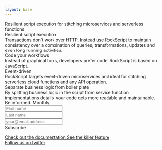 ```yaml
---
layout: base
---
```


<div class="tagline-full-width">
  <div class="wrapper">
    <div class="tag-line">
      Resilient script execution for stitching microservices and serverless functions
    </div>
  </div>
</div>

<main class="page-content" aria-label="Content">
  <div class="wrapper">
    <div class="home">
      <div class="description">
        <div class="index-paragraph">
          <div class="index-title">Resilient script execution</div>
          Transactions don't work over HTTP.  Instead use RockScript to maintain consistency over 
          a combination of queries, transformations, updates and even long running activities.
        </div>
        <div class="index-paragraph">
          <div class="index-title">Code your workflows</div>
          Instead of graphical tools, developers prefer code.  RockScript is based on JavaScript.
        </div>
        <div class="index-paragraph">
          <div class="index-title">Event-driven</div>
          RockScript targets event-driven microservices and ideal for stitching serverless cloud 
          functions and any API operation.
        </div>
        <div class="index-paragraph">
          <div class="index-title">Separate business logic from boiler plate</div>
          By splitting business logic in the script from service function implementations details, 
          your code gets more readable and maintainable. 
        </div>
      </div>
      <div class="footer-col-wrapper">
        <div class="footer-col footer-col-1">
          <!-- Begin MailChimp Signup Form -->
          <div id="newsletter">
            <div class="newsletter-title">Be informed. Monthly.</div>
            <form action="//rockscript.us14.list-manage.com/subscribe/post?u=95aa3248b4dd2535b145feac6&amp;id=d88044ce98" method="post" id="mc-embedded-subscribe-form" name="mc-embedded-subscribe-form" class="validate" target="_blank" novalidate>
              <div class="newsletter-field">
                <input type="text" value="" name="FNAME" class="newsletter-input" id="mce-FNAME" placeholder="First name">
              </div>
              <div class="newsletter-field">
                <input type="text" value="" name="LNAME" class="newsletter-input" id="mce-LNAME" placeholder="Last name">
              </div>
              <div class="newsletter-field">
                <input type="email" value="" name="EMAIL" class="newsletter-input newsletter-email" id="mce-EMAIL" placeholder="your@email.address">
              </div>
              <div style="position: absolute; left: -5000px;" aria-hidden="true">
                <input type="text" name="b_95aa3248b4dd2535b145feac6_d88044ce98" tabindex="-1" value="">
              </div>
              <div class="newsletter-button">
                <a class="red-button" onclick="document.getElementById('mc-embedded-subscribe-form').submit()" id="mc-embedded-subscribe">Subscribe</a>
              </div>
            </form>
          </div>
          <!--End mc_embed_signup-->
        </div>
        <div class="footer-col footer-col-2">
          <a class="light-grey-box" href="docs/">
            Check out the documentation
          </a>
          <a class="light-grey-box" href="/products#webui">
            See the killer feature
          </a>
        </div>
        <div class="footer-col footer-col-3">
          <a class="light-grey-box" href="https://twitter.com/rockscript_io">
            Follow us on twitter
          </a>
        </div>
      </div>
    </div>
  </div>
</main>
